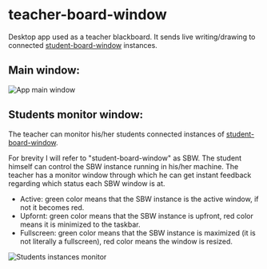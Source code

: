 # teacher-board-window
Desktop app used as a teacher blackboard. It sends live writing/drawing to connected [student-board-window](https://github.com/salehrezq/student-board-window) instances.
## Main window:
![App main window](https://1.bp.blogspot.com/-T_4jvQhn7io/XCg1FcM-zHI/AAAAAAAAGhI/BB6mOPQbL5wFGomuWughen2ok7dtRvK-QCLcBGAs/s1600/teacher.png)

## Students monitor window:

The teacher can monitor his/her students connected instances of [student-board-window](https://github.com/salehrezq/student-board-window).

For brevity I will refer to "student-board-window" as SBW. The student himself can control the SBW instance running in his/her machine. The teacher has a monitor window through which he can get instant feedback regarding which status each SBW window is at.

- Active: green color means that the SBW instance is the active window, if not it becomes red.
- Upfornt: green color means that the SBW instance is upfront, red color means it is minimized to the taskbar.
- Fullscreen: green color means that the SBW instance is maximized (it is not literally a fullscreen), red color means the window is resized.

![Students instances monitor](https://3.bp.blogspot.com/-L90WUexOpK4/XCg1FE-TZLI/AAAAAAAAGhA/sP3AflJmJzAFMoskY6gG3onVvFETExLdACEwYBhgL/s1600/monitor.png)
